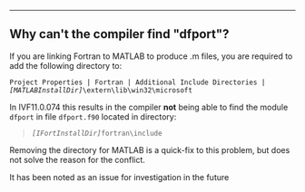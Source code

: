 


---


## Why can't the compiler find "dfport"? ##

If you are linking Fortran to MATLAB to produce .m files, you are required to add the following directory to:

`Project Properties | Fortran | Additional Include Directories |` _`[MATLABInstallDir]`_`\extern\lib\win32\microsoft`

In IVF11.0.074 this results in the compiler **not** being able to find the module `dfport` in file `dfport.f90` located in directory:

> _`[IFortInstallDir]`_`fortran\include`

Removing the directory for MATLAB is a quick-fix to this problem, but does not solve the reason for the conflict.

It has been noted as an issue for investigation in the future




